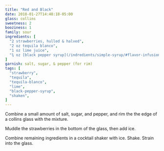 ```yaml
---
title: "Red and Black"
date: 2018-01-27T14:48:18-05:00
glass: collins
sweetness: 2
booziness: 1
family: sour
ingredients: [
  "2 strawberries, hulled & halved",
  "2 oz tequila blanco",
  "1 oz lime juice",
  "¾ oz [black pepper syrup](/indredients/simple-syrup/#flavor-infusion)",
]
garnish: salt, sugar, & pepper (for rim)
tags: [
  "strawberry",
  "tequila",
  "tequila-blanco",
  "lime",
  "black-pepper-syrup",
  "shaken",
]
---
```

Combine a small amount of salt, sugar, and pepper, and rim the the edge of a collins glass with the mixture.

Muddle the strawberries in the bottom of the glass, then add ice.

Combine remaining ingredients in a cocktail shaker with ice. Shake. Strain into the glass.
